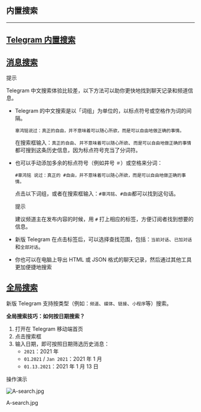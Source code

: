 ## 内置搜索

---

## [Telegram 内置搜索](#telegram内置搜索)

## [消息搜索](#消息搜索)

提示

Telegram 中文搜索体验比较差，以下方法可以助你更快地找到聊天记录和频道信息。

- Telegram 的中文搜索是以「词组」为单位的，以标点符号或空格作为词的间隔。

  `辜鸿铭说过：真正的自由，并不意味着可以随心所欲，而是可以自由地做正确的事情。`

  在搜索框输入：`真正的自由`、`并不意味着可以随心所欲`、`而是可以自由地做正确的事情`都可搜到这条历史信息，因为标点符号充当了分词符。

- 也可以手动添加多余的标点符号（例如井号 `＃`）或空格来分词：

  `#辜鸿铭 说过：真正的 #自由，并不意味着可以随心所欲，而是可以自由地做正确的事情。`

  点击以下词组，或者在搜索框输入：`#辜鸿铭`、`#自由`都可以找到这句话。

  提示

  建议频道主在发布内容的时候，用 `#` 打上相应的标签，方便订阅者找到想要的信息。

- 新版 Telegram 在点击标签后，可以选择查找范围，包括：`当前对话`、`已加对话`和`全部对话`。
- 你也可以在电脑上导出 HTML 或 JSON 格式的聊天记录，然后通过其他工具更加便捷地搜索

## [全局搜索](#全局搜索)

新版 Telegram 支持按类型（例如：`频道`、`媒体`、`链接`、`小程序`等）搜索。

**全局搜索技巧：如何按日期搜索？**

1.  打开在 Telegram 移动端首页
2.  点击搜索框
3.  输入日期，即可按照日期筛选历史消息：
    - `2021`：2021 年
    - `01`.`2021` / `Jan 2021`：2021 年 1 月
    - `01.13.2021`：2021 年 1 月 13 日

操作演示

![A-search.jpg](https://cdn.jsdelivr.net/gh/tgwiki/images/A/search.jpg)

A-search.jpg
